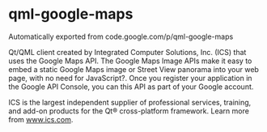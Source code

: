 # qml-google-maps
Automatically exported from code.google.com/p/qml-google-maps

Qt/QML client created by Integrated Computer Solutions, Inc. (ICS) that uses the Google Maps API. 
The Google Maps Image APIs make it easy to embed a static Google Maps image or Street 
View panorama into your web page, with no need for JavaScript?. Once you register your application in 
the Google API Console, you can this API as part of your Google account.

ICS is the largest independent supplier of professional services, training, and add-on products for the Qt® cross-platform framework. 
Learn more from www.ics.com. 
